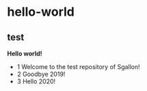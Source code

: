 # hello-world
## test
__Hello world!__
* 1 Welcome to the test repository of Sgallon!
* 2 Goodbye 2019!
* 3 Hello 2020!
